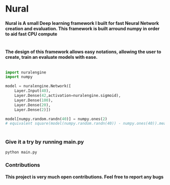 # Nural

#### Nural is A small Deep learning framework I built for fast Neural Network creation and evaluation. This framework is built arround numpy in order to aid fast CPU compute

#

#### The design of this framework allows easy notations, allowing the user to create, train an evaluate models with ease.

```python

import nuralengine
import numpy

model = nuralengine.Network([
    Layer.Input(40),
    Layer.Dense(42,activation=nuralengine.sigmoid),
    Layer.Dense(100),
    Layer.Dense(20),
    Layer.Dense(2)])

model[numpy.random.randn(40)] = numpy.ones(2)
# equivalent square(model(numpy.random.randn(40)) - numpy.ones(40)).mean().backward().step()

```

###


#

### Give it a try by running main.py

```
python main.py

```



### Contributions

#### This project is very much open contributions. Feel free to report any bugs

#
